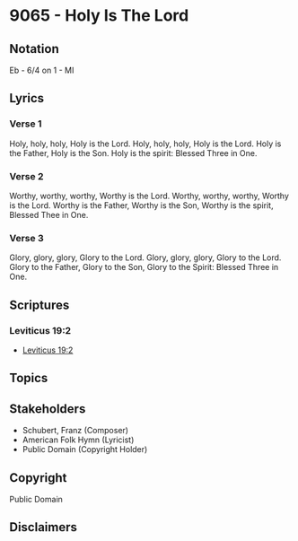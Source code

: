 # 9065 - Holy Is The Lord

## Notation

Eb - 6/4 on 1 - MI

## Lyrics

### Verse 1

Holy, holy, holy, Holy is the Lord. Holy, holy, holy, Holy is the Lord. Holy is the Father, Holy is the Son. Holy is the spirit: Blessed Three in One.

### Verse 2

Worthy, worthy, worthy, Worthy is the Lord. Worthy, worthy, worthy, Worthy is the Lord. Worthy is the Father, Worthy is the Son, Worthy is the spirit, Blessed Thee in One.

### Verse 3

Glory, glory, glory, Glory to the Lord. Glory, glory, glory, Glory to the Lord. Glory to the Father, Glory to the Son, Glory to the Spirit: Blessed Three in One.


## Scriptures

### Leviticus 19:2

- [Leviticus 19:2](https://www.biblegateway.com/passage/?search=Leviticus%2019%3A2)


## Topics


## Stakeholders

- Schubert, Franz (Composer)
- American Folk Hymn (Lyricist)
- Public Domain (Copyright Holder)

## Copyright

Public Domain


## Disclaimers


